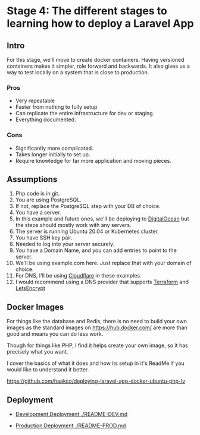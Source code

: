 # Stage 4: The different stages to learning how to deploy a Laravel App

## Intro

For this stage, we'll move to create docker containers. Having versioned containers makes it simpler, role forward and
backwards. It also gives us a way to test locally on a system that is close to production.

### Pros

* Very repeatable
* Faster from nothing to fully setup
* Can replicate the entire infrastructure for dev or staging.
* Everything documented.

### Cons

* Significantly more complicated.
* Takes longer initially to set up.
* Require knowledge for far more application and moving pieces.

## Assumptions

1. Php code is in git.
1. You are using PostgreSQL.
1. If not, replace the PostgreSQL step with your DB of choice.
1. You have a server.
1. In this example and future ones, we'll be deploying to [DigitalOcean](https://m.do.co/c/179a47e69ec8)
   but the steps should mostly work with any servers.
1. The server is running Ubuntu 20.04 or Kubernetes cluster.
1. You have SSH key pair.
1. Needed to log into your server securely.
1. You have a Domain Name, and you can add entries to point to the server.
1. We'll be using example.com here. Just replace that with your domain of choice.
1. For DNS, I'll be using [Cloudflare](https://www.cloudflare.com/) in these examples.
1. I would recommend using a DNS provider that supports [Terraform](https://www.terraform.io/) and
   [LetsEncrypt](https://community.letsencrypt.org/t/dns-providers-who-easily-integrate-with-lets-encrypt-dns-validation/86438)

## Docker Images

For things like the database and Redis, there is no need to build your own images as the standard images on
https://hub.docker.com/ are more than good and means you can do less work.

Though for things like PHP, I find it helps create your own image, so it has precisely what you want.

I cover the basics of what it does and how its setup in it's ReadMe if you would like to understand it better.

https://github.com/haakco/deploying-laravel-app-docker-ubuntu-php-lv

## Deployment

* [Development Deployment ./README-DEV.md](./README-DEV.md)

* [Production Deployment ./README-PROD.md](./README-PROD.md)
